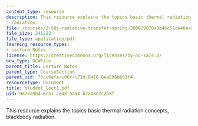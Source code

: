 ```yaml
---
content_type: resource
description: This resource explains the topics basic thermal radiation concepts, blackbody
  radiation.
file: /courses/2-58j-radiative-transfer-spring-2006/9870a9b46c51ce48aa94b7a48e7c2b8f_student_lect1.pdf
file_size: 241222
file_type: application/pdf
learning_resource_types:
- Lecture Notes
license: https://creativecommons.org/licenses/by-nc-sa/4.0/
ocw_type: OCWFile
parent_title: Lecture Notes
parent_type: CourseSection
parent_uid: 75cc6efa-c06f-c71d-8410-8ea5b6b661f4
resourcetype: Document
title: student_lect1.pdf
uid: 9870a9b4-6c51-ce48-aa94-b7a48e7c2b8f
---
```

This resource explains the topics basic thermal radiation concepts, blackbody radiation.